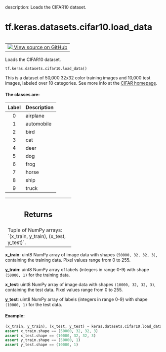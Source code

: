 description: Loads the CIFAR10 dataset.

<div itemscope itemtype="http://developers.google.com/ReferenceObject">
<meta itemprop="name" content="tf.keras.datasets.cifar10.load_data" />
<meta itemprop="path" content="Stable" />
</div>

# tf.keras.datasets.cifar10.load_data

<!-- Insert buttons and diff -->

<table class="tfo-notebook-buttons tfo-api nocontent" align="left">
<td>
  <a target="_blank" href="https://github.com/keras-team/keras/tree/v2.15.0/keras/datasets/cifar10.py#L29-L115">
    <img src="https://www.tensorflow.org/images/GitHub-Mark-32px.png" />
    View source on GitHub
  </a>
</td>
</table>



Loads the CIFAR10 dataset.


<pre class="devsite-click-to-copy prettyprint lang-py tfo-signature-link">
<code>tf.keras.datasets.cifar10.load_data()
</code></pre>



<!-- Placeholder for "Used in" -->

This is a dataset of 50,000 32x32 color training images and 10,000 test
images, labeled over 10 categories. See more info at the
[CIFAR homepage](https://www.cs.toronto.edu/~kriz/cifar.html).

#### The classes are:



| Label | Description |
|:-----:|-------------|
|   0   | airplane    |
|   1   | automobile  |
|   2   | bird        |
|   3   | cat         |
|   4   | deer        |
|   5   | dog         |
|   6   | frog        |
|   7   | horse       |
|   8   | ship        |
|   9   | truck       |

<!-- Tabular view -->
 <table class="responsive fixed orange">
<colgroup><col width="214px"><col></colgroup>
<tr><th colspan="2"><h2 class="add-link">Returns</h2></th></tr>
<tr class="alt">
<td colspan="2">
Tuple of NumPy arrays: `(x_train, y_train), (x_test, y_test)`.
</td>
</tr>

</table>


**x_train**: uint8 NumPy array of image data with shapes
  `(50000, 32, 32, 3)`, containing the training data. Pixel values range
  from 0 to 255.

**y_train**: uint8 NumPy array of labels (integers in range 0-9)
  with shape `(50000, 1)` for the training data.

**x_test**: uint8 NumPy array of image data with shapes
  `(10000, 32, 32, 3)`, containing the test data. Pixel values range
  from 0 to 255.

**y_test**: uint8 NumPy array of labels (integers in range 0-9)
  with shape `(10000, 1)` for the test data.

#### Example:



```python
(x_train, y_train), (x_test, y_test) = keras.datasets.cifar10.load_data()
assert x_train.shape == (50000, 32, 32, 3)
assert x_test.shape == (10000, 32, 32, 3)
assert y_train.shape == (50000, 1)
assert y_test.shape == (10000, 1)
```